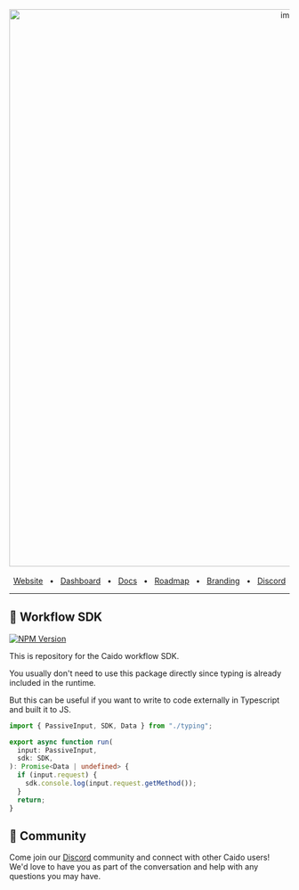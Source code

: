<div align="center">
  <img width="1000" alt="image" src="https://user-images.githubusercontent.com/6225588/211916659-567751d1-0225-402b-9141-4145c18b0834.png">

  <br />
  <br />
  <a href="https://caido.io/">Website</a>
  <span>&nbsp;&nbsp;•&nbsp;&nbsp;</span>
  <a href="https://dashboard.caido.io/">Dashboard</a>
  <span>&nbsp;&nbsp;•&nbsp;&nbsp;</span>
  <a href="https://docs.caido.io/" target="_blank">Docs</a>
  <span>&nbsp;&nbsp;•&nbsp;&nbsp;</span>
  <a href="https://links.caido.io/roadmap">Roadmap</a>
  <span>&nbsp;&nbsp;•&nbsp;&nbsp;</span>
  <a href="https://github.com/caido/caido/tree/main/brand">Branding</a>
  <span>&nbsp;&nbsp;•&nbsp;&nbsp;</span>
  <a href="https://links.caido.io/www-discord" target="_blank">Discord</a>
  <br />
  <hr />
</div>

## 👋 Workflow SDK

[![NPM Version](https://img.shields.io/npm/v/@caido/sdk-workflow?style=for-the-badge)](https://www.npmjs.com/package/@caido/sdk-workflow)

This is repository for the Caido workflow SDK.

You usually don't need to use this package directly since typing is already included in the runtime.

But this can be useful if you want to write to code externally in Typescript and built it to JS.

```typescript
import { PassiveInput, SDK, Data } from "./typing";

export async function run(
  input: PassiveInput,
  sdk: SDK,
): Promise<Data | undefined> {
  if (input.request) {
    sdk.console.log(input.request.getMethod());
  }
  return;
}
```

## 💚 Community

Come join our [Discord](https://links.caido.io/www-discord) community and connect with other Caido users! We'd love to have you as part of the conversation and help with any questions you may have.
